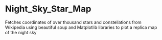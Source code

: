 # Night_Sky_Star_Map
Fetches coordinates of over thousand stars and constellations from Wikipedia using beautiful soup and Matplotlib libraries to plot a replica map of the night sky
